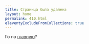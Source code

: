 ```yaml
---
title: Страница была удалена
layout: home
permalink: 410.html
eleventyExcludeFromCollections: true
---
```


Го на <a href="{{ '/' }}">главную</a>?
